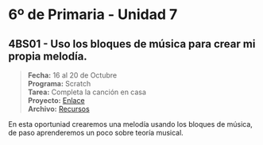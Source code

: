 # 6º de Primaria - Unidad 7

<div class="currentTheme">

## 4BS01 - Uso los bloques de música para crear mi propia melodía.

> **Fecha:** 16 al 20 de Octubre<br> **Programa:** Scratch<br> **Tarea:** Completa la canción en casa<br>  **Proyecto:** [Enlace](https://scratch.mit.edu/projects/907895935)<br> **Archivo:** [Recursos](https://app.box.com/s/usgyj0t4pobw8n99p6y13rfle7bhqjk0)

En esta oportuniad crearemos una melodía usando los bloques de música, de paso aprenderemos un poco sobre teoría musical.

